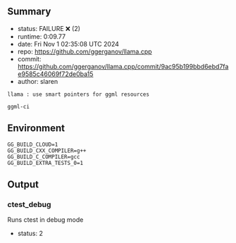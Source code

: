 ## Summary

- status:  FAILURE ❌ (2)
- runtime: 0:09.77
- date:    Fri Nov  1 02:35:08 UTC 2024
- repo:    https://github.com/ggerganov/llama.cpp
- commit:  https://github.com/ggerganov/llama.cpp/commit/9ac95b199bbd6ebd7fae9585c46069f72de0ba15
- author:  slaren
```
llama : use smart pointers for ggml resources

ggml-ci
```

## Environment

```
GG_BUILD_CLOUD=1
GG_BUILD_CXX_COMPILER=g++
GG_BUILD_C_COMPILER=gcc
GG_BUILD_EXTRA_TESTS_0=1
```

## Output

### ctest_debug

Runs ctest in debug mode
- status: 2
```

```

